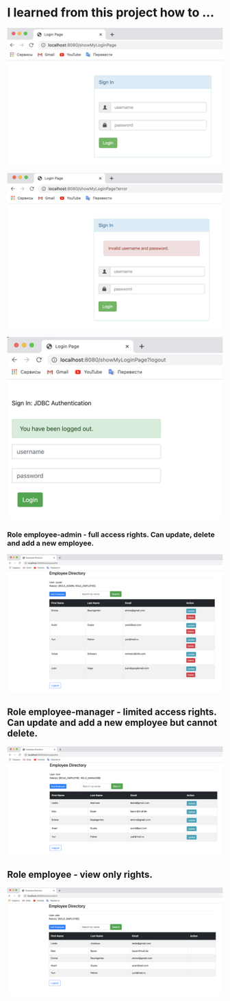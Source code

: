 # I learned from this project how to ...

![](screenshots/login_form.png)



![](screenshots/Invalid_registration_details.png)

![](screenshots/successful_logout.png)

### Role employee-admin - full access rights.  Can update, delete and add a new employee.

![](screenshots/User_with_full_access_rights.png)

## Role employee-manager - limited access rights.  Can update and add a new employee but cannot delete.

![](screenshots/User_without_deletion_rights.png)

## Role employee - view only rights.

![](screenshots/User_with_view_only_access.png)
